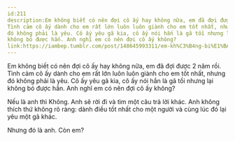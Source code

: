 ```yaml
---
id:211
description:Em không biết có nên đợi cô ấy hay không nữa, em đã đợi được 2 năm rồi.
Tình cảm cô ấy dành cho em rất lớn luôn luôn giành cho em tốt nhất, nhưng
đó không phải là yêu. Cô ấy yêu gã kia, cô ấy nói hắn là gã tồi nhưng lại
không bỏ được hắn. Anh nghĩ em có nên đợi cô ấy không?
link:https://iambep.tumblr.com/post/148645993311/em-kh%C3%B4ng-bi%E1%BA%BFt-c%C3%B3-n%C3%AAn-%C4%91%E1%BB%A3i-c%C3%B4-%E1%BA%A5y-hay-kh%C3%B4ng-n%E1%BB%AFa-em
---
```


Em không biết có nên đợi cô ấy hay không nữa, em đã đợi được 2 năm rồi.
Tình cảm cô ấy dành cho em rất lớn luôn luôn giành cho em tốt nhất, nhưng
đó không phải là yêu. Cô ấy yêu gã kia, cô ấy nói hắn là gã tồi nhưng lại
không bỏ được hắn. Anh nghĩ em có nên đợi cô ấy không?

Nếu là anh thì Không. Anh sẽ rời đi và tìm một câu trả lời khác. Anh không
thích thứ không rõ ràng: dành điều tốt nhất cho một người và cùng lúc đó
lại yêu một gã khác.

Nhưng đó là anh. Còn em?